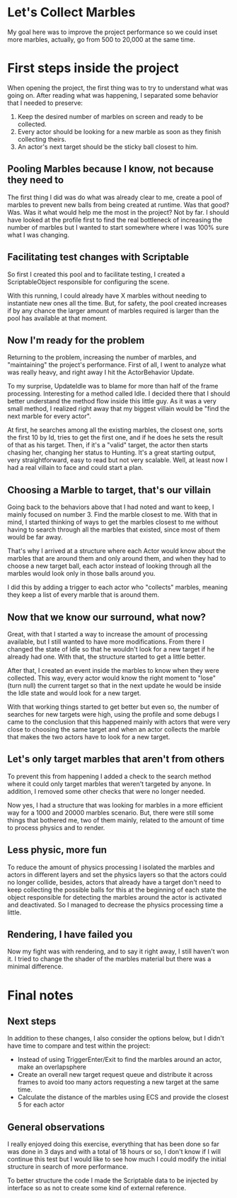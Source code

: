 # Let's Collect Marbles

My goal here was to improve the project performance so we could inset more marbles, actually, go from 500 to 20,000 at the same time.

# First steps inside the project

When opening the project, the first thing was to try to understand what was going on. After reading what was happening, I separated some behavior that I needed to preserve:

1. Keep the desired number of marbles on screen and ready to be collected.
2. Every actor should be looking for a new marble as soon as they finish collecting theirs.
3. An actor's next target should be the sticky ball closest to him.

## Pooling Marbles because I know, not because they need to

The first thing I did was do what was already clear to me, create a pool of marbles to prevent new balls from being created at runtime.
Was that good? Was. Was it what would help me the most in the project? Not by far. I should have looked at the profile first to find the real bottleneck of increasing the number of marbles but I wanted to start somewhere where I was 100% sure what I was changing.

## Facilitating test changes with Scriptable

So first I created this pool and to facilitate testing, I created a ScriptableObject responsible for configuring the scene.

With this running, I could already have X marbles without needing to instantiate new ones all the time. But, for safety, the pool created increases if by any chance the larger amount of marbles required is larger than the pool has available at that moment.

## Now I'm ready for the problem

Returning to the problem, increasing the number of marbles, and "maintaining" the project's performance. First of all, I went to analyze what was really heavy, and right away I hit the ActorBehavior Update.

To my surprise, UpdateIdle was to blame for more than half of the frame processing. Interesting for a method called Idle. I decided there that I should better understand the method flow inside this little guy. As it was a very small method, I realized right away that my biggest villain would be "find the next marble for every actor".

At first, he searches among all the existing marbles, the closest one, sorts the first 10 by Id, tries to get the first one, and if he does he sets the result of that as his target. Then, if it's a "valid" target, the actor then starts chasing her, changing her status to Hunting. It's a great starting output, very straightforward, easy to read but not very scalable. Well, at least now I had a real villain to face and could start a plan.

## Choosing a Marble to target, that's our villain

Going back to the behaviors above that I had noted and want to keep, I mainly focused on number 3. Find the marble closest to me. With that in mind, I started thinking of ways to get the marbles closest to me without having to search through all the marbles that existed, since most of them would be far away.

That's why I arrived at a structure where each Actor would know about the marbles that are around them and only around them, and when they had to choose a new target ball, each actor instead of looking through all the marbles would look only in those balls around you.

I did this by adding a trigger to each actor who "collects" marbles, meaning they keep a list of every marble that is around them.

## Now that we know our surround, what now?
Great, with that I started a way to increase the amount of processing available, but I still wanted to have more modifications. From there I changed the state of Idle so that he wouldn't look for a new target if he already had one. With that, the structure started to get a little better.

After that, I created an event inside the marbles to know when they were collected. This way, every actor would know the right moment to "lose" (turn null) the current target so that in the next update he would be inside the Idle state and would look for a new target.

With that working things started to get better but even so, the number of searches for new targets were high, using the profile and some debugs I came to the conclusion that this happened mainly with actors that were very close to choosing the same target and when an actor collects the marble that makes the two actors have to look for a new target.

## Let's only target marbles that aren't from others
To prevent this from happening I added a check to the search method where it could only target marbles that weren't targeted by anyone. In addition, I removed some other checks that were no longer needed.

Now yes, I had a structure that was looking for marbles in a more efficient way for a 1000 and 20000 marbles scenario. But, there were still some things that bothered me, two of them mainly, related to the amount of time to process physics and to render.

## Less physic, more fun
To reduce the amount of physics processing I isolated the marbles and actors in different layers and set the physics layers so that the actors could no longer collide, besides, actors that already have a target don't need to keep collecting the possible balls for this at the beginning of each state the object responsible for detecting the marbles around the actor is activated and deactivated. So I managed to decrease the physics processing time a little.

## Rendering, I have failed you
Now my fight was with rendering, and to say it right away, I still haven't won it. I tried to change the shader of the marbles material but there was a minimal difference.

# Final notes

## Next steps

In addition to these changes, I also consider the options below, but I didn't have time to compare and test within the project:
- Instead of using TriggerEnter/Exit to find the marbles around an actor, make an overlapsphere
- Create an overall new target request queue and distribute it across frames to avoid too many actors requesting a new target at the same time.
- Calculate the distance of the marbles using ECS ​​and provide the closest 5 for each actor

## General observations
I really enjoyed doing this exercise, everything that has been done so far was done in 3 days and with a total of 18 hours or so, I don't know if I will continue this test but I would like to see how much I could modify the initial structure in search of more performance.

To better structure the code I made the Scriptable data to be injected by interface so as not to create some kind of external reference.